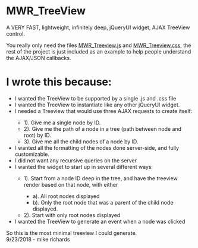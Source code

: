 # MWR_TreeView
A VERY FAST, lightweight, infinitely deep, jQueryUI widget, AJAX TreeView control.

You really only need the files <a href="https://github.com/tsamop/MWR_TreeView/blob/master/JSON_TreeView/scripts/MWR_Treeview.js">MWR_Treeview.js</a> and <a href="https://github.com/tsamop/MWR_TreeView/blob/master/JSON_TreeView/styles/MWR_Treeview.css">MWR_Treeview.css</a>, the rest of the project is just included as an example to help people understand the AJAX/JSON callbacks.

<h1> I wrote this because: </h1>
<ul>
    <li>I wanted the TreeView to be supported by a single .js and .css file</li>

<li>I wanted the TreeView to instantiate like any other jQueryUI widget.</li>

<li>I needed a Treeview that would use three AJAX requests to create itself:</li>
<ul>
    <li>1). Give me a single node by ID.</li>
    <li>2). Give me the path of a node in a tree (path between node and root) by ID.</li>
    <li>3). Give me all the child nodes of a node by ID.</li>
</ul>

<li>I wanted all the formatting of the nodes done server-side, and fully customizable.</li>

<li>I did not want any recursive queries on the server</li>

<li>I wanted the widget to start up in several different ways:</li>
<ul>
    <li>1). Start from a node ID deep in the tree, and have the treeview render based on that node, with either</li>
<ul>
      <li>a). All root nodes displayed</li>
      <li>b). Only the root node that was a parent of the child node displayed.</li>
</ul>
    <li>2). Start with only root nodes displayed</li>
</ul>
    
<li>I wanted the TreeView to generate an event when a node was clicked</li>
</ul>

So this is the most minimal treeview I could generate.<br/>
9/23/2018 - mike richards




